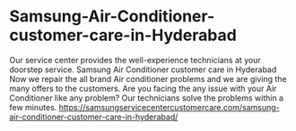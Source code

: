# Samsung-Air-Conditioner-customer-care-in-Hyderabad
  Our service center provides the well-experience technicians at your doorstep service. Samsung Air Conditioner customer care in Hyderabad  Now we repair the all brand Air conditioner problems and we are giving the many offers to the customers. Are you facing the any issue with your Air Conditioner like any problem? Our technicians solve the problems within a few minutes. https://samsungservicecentercustomercare.com/samsung-air-conditioner-customer-care-in-hyderabad/
